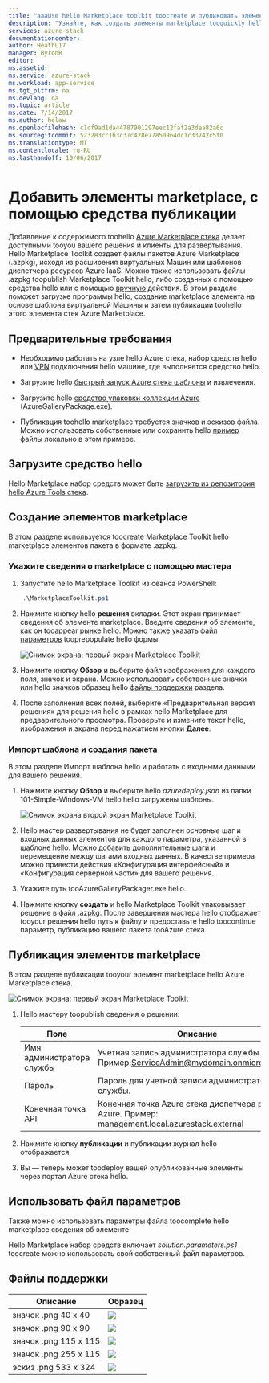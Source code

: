 ```yaml
---
title: "aaaUse hello Marketplace toolkit toocreate и публиковать элементы marketplace | Документы Microsoft"
description: "Узнайте, как создать элементы marketplace tooquickly hello публикации Toolkit"
services: azure-stack
documentationcenter: 
author: HeathL17
manager: ByronR
editor: 
ms.assetid: 
ms.service: azure-stack
ms.workload: app-service
ms.tgt_pltfrm: na
ms.devlang: na
ms.topic: article
ms.date: 7/14/2017
ms.author: helaw
ms.openlocfilehash: c1cf9ad1da44787901297eec12faf2a3dea82a6c
ms.sourcegitcommit: 523283cc1b3c37c428e77850964dc1c33742c5f0
ms.translationtype: MT
ms.contentlocale: ru-RU
ms.lasthandoff: 10/06/2017
---
```

#  <a name="add-marketplace-items-using-publishing-tool"></a>Добавить элементы marketplace, с помощью средства публикации
Добавление к содержимого toohello [Azure Marketplace стека](azure-stack-marketplace.md) делает доступными tooyou вашего решения и клиенты для развертывания.  Hello Marketplace Toolkit создает файлы пакетов Azure Marketplace (.azpkg), исходя из расширения виртуальных Машин или шаблонов диспетчера ресурсов Azure IaaS.  Можно также использовать файлы .azpkg toopublish Marketplace Toolkit hello, либо созданных с помощью средства hello или с помощью [вручную](azure-stack-create-and-publish-marketplace-item.md) действия.  В этом разделе поможет загрузке программы hello, создание marketplace элемента на основе шаблона виртуальной Машины и затем публикации toohello этого элемента стек Azure Marketplace.     


## <a name="prerequisites"></a>Предварительные требования
 - Необходимо работать на узле hello Azure стека, набор средств hello или [VPN](azure-stack-connect-azure-stack.md#connect-to-azure-stack-with-vpn) подключения hello машине, где выполняется средство hello.

 - Загрузите hello [быстрый запуск Azure стека шаблоны](https://github.com/Azure/AzureStack-QuickStart-Templates/archive/master.zip) и извлечения.

 - Загрузите hello [средство упаковки коллекции Azure](http://aka.ms/azurestackmarketplaceitem) (AzureGalleryPackage.exe). 

 - Публикация toohello marketplace требуется значков и эскизов файла.  Можно использовать собственные или сохранить hello [пример](azure-stack-marketplace-publisher.md#support-files) файлы локально в этом примере.

## <a name="download-hello-tool"></a>Загрузите средство hello
Hello Marketplace набор средств может быть [загрузить из репозитория hello Azure Tools стека](azure-stack-powershell-download.md).


##  <a name="create-marketplace-items"></a>Создание элементов marketplace
В этом разделе используется toocreate Marketplace Toolkit hello marketplace элементов пакета в формате .azpkg.  

### <a name="provide-marketplace-information-with-wizard"></a>Укажите сведения о marketplace с помощью мастера
1. Запустите hello Marketplace Toolkit из сеанса PowerShell:
```PowerShell
    .\MarketplaceToolkit.ps1
```

2. Нажмите кнопку hello **решения** вкладки.  Этот экран принимает сведения об элементе marketplace. Введите сведения об элементе, как он tooappear рынке hello.  Можно также указать [файл параметров](azure-stack-marketplace-publisher.md#use-a-parameters-file) tooprepopulate hello формы.  
    
    ![Снимок экрана: первый экран Marketplace Toolkit](./media/azure-stack-marketplace-publisher/image7.png)
3. Нажмите кнопку **Обзор** и выберите файл изображения для каждого поля, значок и экрана.  Можно использовать собственные значки или hello значков образец hello [файлы поддержки](azure-stack-marketplace-publisher.md#support-files) раздела.
4. После заполнения всех полей, выберите «Предварительная версия решения» для решения hello в рамках hello Marketplace для предварительного просмотра.  Проверьте и измените текст hello, изображения и экрана перед нажатием кнопки **Далее**.  

### <a name="import-template-and-create-package"></a>Импорт шаблона и создания пакета
В этом разделе Импорт шаблона hello и работать с входными данными для вашего решения.

1.  Нажмите кнопку **Обзор** и выберите hello *azuredeploy.json* из папки 101-Simple-Windows-VM hello hello загружены шаблоны.

    ![Снимок экрана второй экран Marketplace Toolkit](./media/azure-stack-marketplace-publisher/image8.png)
2.  Hello мастер развертывания не будет заполнен *основные* шаг и входных данных элементов для каждого параметра, указанной в шаблоне hello.  Можно добавить дополнительные шаги и перемещение между шагами входных данных.  В качестве примера можно привести действия «Конфигурация интерфейсный» и «Конфигурация серверной части» для вашего решения.
3.  Укажите путь tooAzureGalleryPackager.exe hello.  
4.  Нажмите кнопку **создать** и hello Marketplace Toolkit упаковывает решение в файл .azpkg.  После завершения мастера hello отображает tooyour решения hello путь к файлу и предоставьте hello toocontinue параметр, публикацию вашего пакета tooAzure стека.


## <a name="publish-marketplace-items"></a>Публикация элементов marketplace
В этом разделе публикации tooyour элемент marketplace hello Azure Marketplace стека.

![Снимок экрана: первый экран Marketplace Toolkit](./media/azure-stack-marketplace-publisher/image9.png)

1.  Hello мастеру toopublish сведения о решении:
    
    |Поле|Описание|
    |-----|-----|
    | Имя администратора службы | Учетная запись администратора службы.  Пример:ServiceAdmin@mydomain.onmicrosoft.com |
    | Пароль | Пароль для учетной записи администратора службы. |
    | Конечная точка API | Конечная точка Azure стека диспетчера ресурсов Azure.  Пример: management.local.azurestack.external |
2.  Нажмите кнопку **публикации** и публикации журнал hello отображается.
3.  Вы — теперь может toodeploy вашей опубликованные элементы через портал Azure стека hello.


## <a name="use-a-parameters-file"></a>Использовать файл параметров
Также можно использовать параметры файла toocomplete hello marketplace сведения об элементе.  

Hello Marketplace набор средств включает *solution.parameters.ps1* toocreate можно использовать свой собственный файл параметров.


## <a name="support-files"></a>Файлы поддержки
| Описание | Образец |
| ----- | ----- |
| значок .png 40 x 40 | ![](./media/azure-stack-marketplace-publisher/image1.png) |
| значок .png 90 x 90 | ![](./media/azure-stack-marketplace-publisher/image2.png) |
| значок .png 115 x 115 | ![](./media/azure-stack-marketplace-publisher/image3.png) |
| значок .png 255 x 115 | ![](./media/azure-stack-marketplace-publisher/image4.png) |
| эскиз .png 533 х 324 | ![](./media/azure-stack-marketplace-publisher/image5.png) |


